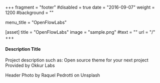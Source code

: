 +++
fragment = "footer"
#disabled = true
date = "2016-09-07"
weight = 1200
#background = ""

menu_title = "OpenFlowLabs"

[asset]
  title = "OpenFlowLabs"
  image = "sample.png"
  #text = ""
  url = "/"
+++

#### Description Title

Project description such as:
Open source theme for your next project
Provided by Okkur Labs

Header Photo by Raquel Pedrotti on Unsplash
